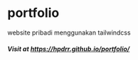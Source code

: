# portfolio

website pribadi menggunakan tailwindcss

##### Visit at https://hpdrr.github.io/portfolio/
